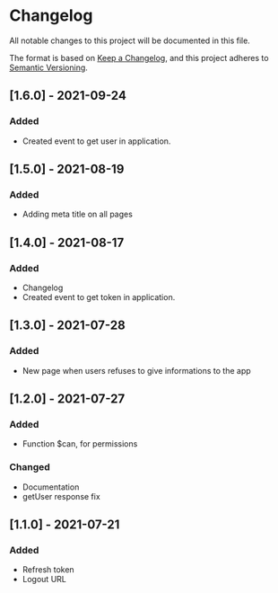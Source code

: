 # Changelog
All notable changes to this project will be documented in this file.

The format is based on [Keep a Changelog](https://keepachangelog.com/en/1.0.0/),
and this project adheres to [Semantic Versioning](https://semver.org/spec/v2.0.0.html).

## [1.6.0] - 2021-09-24
### Added
- Created event to get user in application.

## [1.5.0] - 2021-08-19
### Added
- Adding meta title on all pages

## [1.4.0] - 2021-08-17
### Added
- Changelog
- Created event to get token in application.

## [1.3.0] - 2021-07-28
### Added
- New page when users refuses to give informations to the app

## [1.2.0] - 2021-07-27
### Added
- Function $can, for permissions

### Changed
- Documentation
- getUser response fix

## [1.1.0] - 2021-07-21
### Added
- Refresh token
- Logout URL